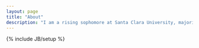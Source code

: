 ```yaml
---
layout: page
title: "About"
description: "I am a rising sophomore at Santa Clara University, majoring in Computer Science. I am spending my summer coding in Apple's New Programming Language, Swift."
---
```

{% include JB/setup %}

